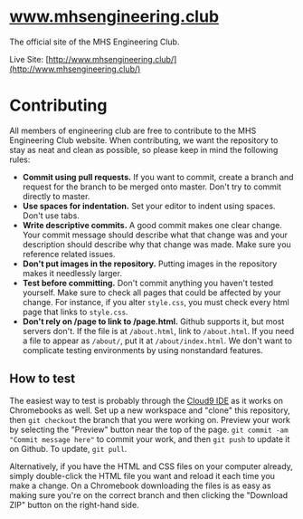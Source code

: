 # www.mhsengineering.club

The official site of the MHS Engineering Club.

Live Site: [http://www.mhsengineering.club/](http://www.mhsengineering.club/)

# Contributing

All members of engineering club are free to contribute to the MHS Engineering
Club website. When contributing, we want the repository to stay as neat and
clean as possible, so please keep in mind the following rules:

- **Commit using pull requests.** If you want to commit, create a branch and
  request for the branch to be merged onto master. Don't try to commit directly
  to master.
- **Use spaces for indentation.** Set your editor to indent using spaces. Don't
  use tabs.
- **Write descriptive commits.** A good commit makes one clear change. Your
  commit message should describe what that change was and your description
  should describe why that change was made. Make sure you reference related
  issues.
- **Don't put images in the repository.** Putting images in the repository
  makes it needlessly larger.
- **Test before committing.** Don't commit anything you haven't tested
  yourself. Make sure to check all pages that could be affected by your
  change. For instance, if you alter `style.css`, you must check every html
  page that links to `style.css`.
- **Don't rely on /page to link to /page.html.** Github supports it, but most
  servers don't. If the file is at `/about.html`, link to `/about.html`. If you
  need a file to appear as `/about/`, put it at `/about/index.html`. We don't
  want to complicate testing environments by using nonstandard features.

## How to test

The easiest way to test is probably through the [Cloud9 IDE](https://c9.io/)
as it works on Chromebooks as well.  Set up a new workspace and "clone" this
repository, then `git checkout` the branch that you were working on.  Preview your
work by selecting the "Preview" button near the top of the page.
`git commit -am "Commit message here"` to commit your work, and then `git push` to
update it on Github.  To update, `git pull`.

Alternatively, if you have the HTML and CSS files on your computer already, simply
double-click the HTML file you want and reload it each time you make a change.  On
a Chromebook downloading the files is as easy as making sure you're on the correct
branch and then clicking the "Download ZIP" button on the right-hand side.
